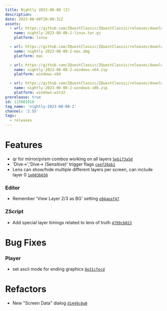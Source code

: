 ```yaml
---
title: Nightly 2023-08-08 (2)
description: 
date: 2023-08-08T20:08:31Z
assets: 
  - url: https://github.com/ZQuestClassic/ZQuestClassic/releases/download/nightly-2023-08-08-2/nightly-2023-08-08-2-linux.tar.gz
    name: nightly-2023-08-08-2-linux.tar.gz
    platform: linux

  - url: https://github.com/ZQuestClassic/ZQuestClassic/releases/download/nightly-2023-08-08-2/nightly-2023-08-08-2-mac.dmg
    name: nightly-2023-08-08-2-mac.dmg
    platform: mac

  - url: https://github.com/ZQuestClassic/ZQuestClassic/releases/download/nightly-2023-08-08-2/nightly-2023-08-08-2-windows-x64.zip
    name: nightly-2023-08-08-2-windows-x64.zip
    platform: windows-x64

  - url: https://github.com/ZQuestClassic/ZQuestClassic/releases/download/nightly-2023-08-08-2/nightly-2023-08-08-2-windows-x86.zip
    name: nightly-2023-08-08-2-windows-x86.zip
    platform: windows-win32
prerelease: true
id: 115681910
tag_name: 'nightly-2023-08-08-2'
channel: '2.55'
tags:
  - releases
---
```


# Features

- qr for mirror/prism combos working on all layers [`5eb173a5d`](https://github.com/ArmageddonGames/ZQuestClassic/commit/5eb173a5d33f9709dae8f1f5d20e4a437ba84b73)
- 'Dive->','Dive-> (Sensitive)' trigger flags [`ceef20ab1`](https://github.com/ArmageddonGames/ZQuestClassic/commit/ceef20ab19a84ac76ee1fd6efb6642a445365e45)
- Lens can show/hide multiple different layers per screen, can include layer 0 [`1e603b650`](https://github.com/ArmageddonGames/ZQuestClassic/commit/1e603b6500c6d3a7b6544c72031d918c11c00eeb)

### Editor

- Remember 'View Layer 2/3 as BG' setting [`e04aeaf47`](https://github.com/ArmageddonGames/ZQuestClassic/commit/e04aeaf4791af30e923a1595c58ec7ead241cd88)

### ZScript

- Add special layer timings related to lens of truth [`4799cb023`](https://github.com/ArmageddonGames/ZQuestClassic/commit/4799cb023fc1012b6b69f59c2f8c5dc2652b809e)

# Bug Fixes

### Player

- set ascii mode for ending graphics [`8e31cfecd`](https://github.com/ArmageddonGames/ZQuestClassic/commit/8e31cfecd07943b320c232509d3732d636848e6a)

# Refactors

- New "Screen Data" dialog [`d1449c0a0`](https://github.com/ArmageddonGames/ZQuestClassic/commit/d1449c0a01ea35c521eeec2aca96d7f84a8b22c8)
